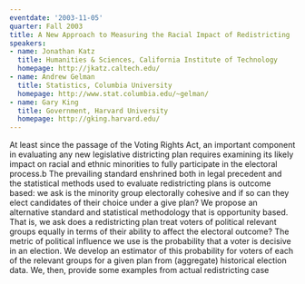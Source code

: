 ```yaml
---
eventdate: '2003-11-05'
quarter: Fall 2003
title: A New Approach to Measuring the Racial Impact of Redistricting
speakers:
- name: Jonathan Katz
  title: Humanities & Sciences, California Institute of Technology
  homepage: http://jkatz.caltech.edu/
- name: Andrew Gelman
  title: Statistics, Columbia University
  homepage: http://www.stat.columbia.edu/~gelman/
- name: Gary King
  title: Government, Harvard University
  homepage: http://gking.harvard.edu/
---
```

At least since the passage of the Voting Rights Act, an important component in evaluating any new legislative districting plan requires examining its likely impact on racial and ethnic minorities to fully participate in the electoral process.b The prevailing standard enshrined both in legal precedent and the statistical methods used to evaluate redistricting plans is outcome based: we ask is the minority group electorally cohesive and if so can they elect candidates of their choice under a give plan? We propose an alternative standard and statistical methodology that is opportunity based. That is, we ask does a redistricting plan treat voters of political relevant groups equally in terms of their ability to affect the electoral outcome? The metric of political influence we use is the probability that a voter is decisive in an election. We develop an estimator of this probability for voters of each of the relevant groups for a given plan from (aggregate) historical election data. We, then, provide some examples from actual redistricting case